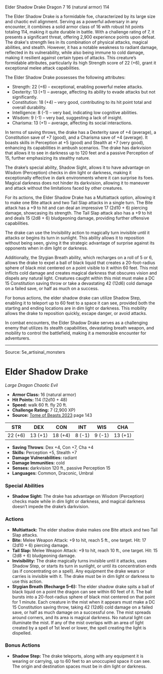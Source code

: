 <MonsterName/>Elder Shadow Drake</MonsterName>
<CreatureType/>Dragon</CreatureType>
<CR/>7</CR>
<AC/>16 (natural armor)</AC>
<HP/>114</HP>
<summary>The Elder Shadow Drake is a formidable foe, characterized by its large size and chaotic evil alignment. Serving as a powerful adversary in any encounter, it combines a solid armor class of 16 with robust hit points totaling 114, making it quite durable in battle. With a challenge rating of 7, it presents a significant threat, offering 2,900 experience points upon defeat. The drake's strength lies in its combination of physical attacks, magical abilities, and stealth. However, it has a notable weakness to radiant damage, reflected in its vulnerability, while also being immune to cold damage, making it resilient against certain types of attacks. This creature’s formidable attributes, particularly its high Strength score of 22 (+6), grant it exceptional melee attack capabilities.</summary>

<detail>

The Elder Shadow Drake possesses the following attributes: 

- Strength: 22 (+6) – exceptional, enabling powerful melee attacks.
- Dexterity: 13 (+1) – average, affecting its ability to evade attacks but not significantly.
- Constitution: 18 (+4) – very good, contributing to its hit point total and overall durability.
- Intelligence: 8 (-1) – very bad, indicating low cognitive abilities.
- Wisdom: 9 (-1) – very bad, suggesting a lack of insight.
- Charisma: 13 (+1) – average, affecting its social interactions.

In terms of saving throws, the drake has a Dexterity save of +4 (average), a Constitution save of +7 (good), and a Charisma save of +4 (average). It boasts skills in Perception at +5 (good) and Stealth at +7 (very good), enhancing its capabilities in ambush scenarios. The drake has darkvision that allows it to see in darkness up to 120 feet and a passive Perception of 15, further emphasizing its stealthy nature.

The drake’s special ability, Shadow Sight, allows it to have advantage on Wisdom (Perception) checks in dim light or darkness, making it exceptionally effective in dark environments where it can surprise its foes. Magical darkness does not hinder its darkvision, allowing it to maneuver and attack without the limitations faced by other creatures.

For its actions, the Elder Shadow Drake has a Multiattack option, allowing it to make one Bite attack and two Tail Slap attacks in a single turn. The Bite attack has a +9 to hit and can deal an impressive 17 (2d10 + 6) piercing damage, showcasing its strength. The Tail Slap attack also has a +9 to hit and deals 15 (2d8 + 6) bludgeoning damage, providing further offensive capabilities.

The drake can use the Invisibility action to magically turn invisible until it attacks or begins its turn in sunlight. This ability allows it to reposition without being seen, giving it the strategic advantage of surprise against its opponents when in dim light or darkness.

Additionally, the Stygian Breath ability, which recharges on a roll of 5 or 6, allows the drake to expel a ball of black liquid that creates a 20-foot-radius sphere of black mist centered on a point visible to it within 60 feet. This mist inflicts cold damage and creates magical darkness that obscures vision and dispels any natural light. Creatures caught within this mist must make a DC 15 Constitution saving throw or take a devastating 42 (12d6) cold damage on a failed save, or half as much on a success.

For bonus actions, the elder shadow drake can utilize Shadow Step, enabling it to teleport up to 60 feet to a space it can see, provided both the starting and ending locations are in dim light or darkness. This mobility allows the drake to reposition quickly, escape danger, or avoid attacks.

In combat encounters, the Elder Shadow Drake serves as a challenging enemy that utilizes its stealth capabilities, devastating breath weapon, and mobility to control the battlefield, making it a memorable encounter for adventurers.</detail>



---

Source: 5e_artisinal_monsters

# Elder Shadow Drake

*Large* *Dragon* *Chaotic Evil*

- **Armor Class:** 16 (natural armor)
- **Hit Points:** 114 (12d10 + 48)
- **Speed:** walk 60 ft. fly 20 ft.
- **Challenge Rating:** 7 (2,900 XP)
- **Source:** [Tome of Beasts 2023](https://koboldpress.com/kpstore/product/tome-of-beasts-1-2023-edition/) page 143

| STR | DEX | CON | INT | WIS | CHA |
| --- | --- | --- | --- | --- | --- |
| 22 (+6) | 13 (+1) | 18 (+4) | 8 (-1) | 9 (-1) | 13 (+1) |

- **Saving Throws**: Dex +4, Con +7, Cha +4
- **Skills:** Perception +5, Stealth +7
- **Damage Vulnerabilities:** radiant
- **Damage Immunities:** cold
- **Senses:** darkvision 120 ft., passive Perception 15
- **Languages:** Common, Draconic, Umbral

### Special Abilities

- **Shadow Sight:** The drake has advantage on Wisdom (Perception) checks made while in dim light or darkness, and magical darkness doesn’t impede the drake’s darkvision.

### Actions

- **Multiattack:** The elder shadow drake makes one Bite attack and two Tail Slap attacks.
- **Bite:** Melee Weapon Attack: +9 to hit, reach 5 ft., one target. Hit: 17 (2d10 + 6) piercing damage.
- **Tail Slap:** Melee Weapon Attack: +9 to hit, reach 10 ft., one target. Hit: 15 (2d8 + 6) bludgeoning damage.
- **Invisibility:** The drake magically turns invisible until it attacks, uses Shadow Step, or starts its turn in sunlight, or until its concentration ends (as if concentrating on a spell). Any equipment the drake wears or carries is invisible with it. The drake must be in dim light or darkness to use this action.
- **Stygian Breath (Recharge 5–6):** The elder shadow drake spits a ball of black liquid on a point the dragon can see within 60 feet of it. The ball bursts into a 20-foot-radius sphere of black mist centered on that point for 1 minute. Each creature in the mist when it appears must make a DC 15 Constitution saving throw, taking 42 (12d6) cold damage on a failed save, or half as much damage on a successful one. The mist spreads around corners, and its area is magical darkness. No natural light can illuminate the mist. If any of the mist overlaps with an area of light created by a spell of 1st level or lower, the spell creating the light is dispelled.

### Bonus Actions

- **Shadow Step:** The drake teleports, along with any equipment it is wearing or carrying, up to 60 feet to an unoccupied space it can see. The origin and destination spaces must be in dim light or darkness.


